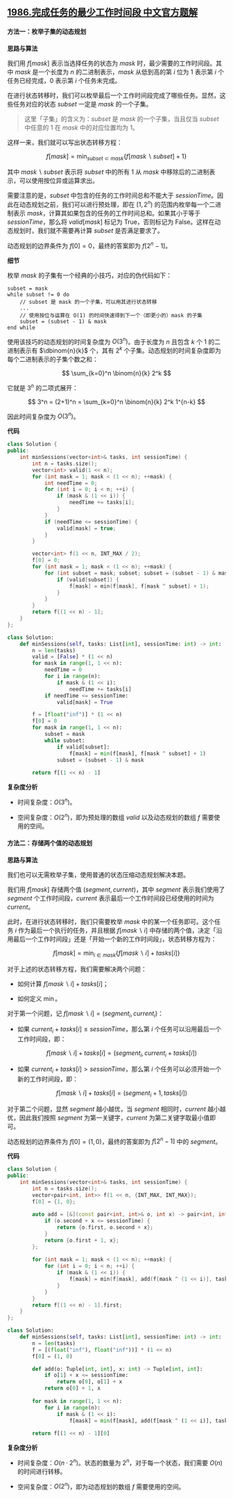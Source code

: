 ## [1986.完成任务的最少工作时间段 中文官方题解](https://leetcode.cn/problems/minimum-number-of-work-sessions-to-finish-the-tasks/solutions/100000/wan-cheng-ren-wu-de-zui-shao-gong-zuo-sh-tl0p)

#### 方法一：枚举子集的动态规划

**思路与算法**

我们用 $f[\textit{mask}]$ 表示当选择任务的状态为 $\textit{mask}$ 时，最少需要的工作时间段。其中 $\textit{mask}$ 是一个长度为 $n$ 的二进制表示，$\textit{mask}$ 从低到高的第 $i$ 位为 $1$ 表示第 $i$ 个任务已经完成，$0$ 表示第 $i$ 个任务未完成。

在进行状态转移时，我们可以枚举最后一个工作时间段完成了哪些任务。显然，这些任务对应的状态 $\textit{subset}$ 一定是 $\textit{mask}$ 的一个子集。

> 这里「子集」的含义为：$\textit{subset}$ 是 $\textit{mask}$ 的一个子集，当且仅当 $\textit{subset}$ 中任意的 $1$ 在 $\textit{mask}$ 中的对应位置均为 $1$。

这样一来，我们就可以写出状态转移方程：

$$
f[\textit{mask}] = \min_{\textit{subset} \subset \textit{mask}} \{ f[\textit{mask} \backslash \textit{subset}] + 1 \}
$$

其中 $\textit{mask} \backslash \textit{subset}$ 表示将 $\textit{subset}$ 中的所有 $1$ 从 $\textit{mask}$ 中移除后的二进制表示，可以使用按位异或运算求出。

需要注意的是，$\textit{subset}$ 中包含的任务的工作时间总和不能大于 $\textit{sessionTime}$。因此在动态规划之前，我们可以进行预处理，即在 $[1, 2^n)$ 的范围内枚举每一个二进制表示 $\textit{mask}$，计算其如果包含的任务的工作时间总和。如果其小于等于 $\textit{sessionTime}$，那么将 $\textit{valid}[\textit{mask}]$ 标记为 $\text{True}$，否则标记为 $\text{False}$。这样在动态规划时，我们就不需要再计算 $\textit{subset}$ 是否满足要求了。

动态规划的边界条件为 $f[0] = 0$，最终的答案即为 $f[2^n - 1]$。

**细节**

枚举 $\textit{mask}$ 的子集有一个经典的小技巧，对应的伪代码如下：

```
subset = mask
while subset != 0 do
    // subset 是 mask 的一个子集，可以用其进行状态转移
    ...
    // 使用按位与运算在 O(1) 的时间快速得到下一个（即更小的）mask 的子集
    subset = (subset - 1) & mask
end while
```

使用该技巧的动态规划的时间复杂度为 $O(3^n)$。由于长度为 $n$ 且包含 $k$ 个 $1$ 的二进制表示有 $\dbinom{n}{k}$ 个，其有 $2^k$ 个子集。动态规划的时间复杂度即为每个二进制表示的子集个数之和：

$$
\sum_{k=0}^n \binom{n}{k} 2^k
$$

它就是 $3^n$ 的二项式展开：

$$
3^n = (2+1)^n = \sum_{k=0}^n \binom{n}{k} 2^k 1^{n-k}
$$

因此时间复杂度为 $O(3^n)$。

**代码**

```C++ [sol1-C++]
class Solution {
public:
    int minSessions(vector<int>& tasks, int sessionTime) {
        int n = tasks.size();
        vector<int> valid(1 << n);
        for (int mask = 1; mask < (1 << n); ++mask) {
            int needTime = 0;
            for (int i = 0; i < n; ++i) {
                if (mask & (1 << i)) {
                    needTime += tasks[i];
                }
            }
            if (needTime <= sessionTime) {
                valid[mask] = true;
            }
        }

        vector<int> f(1 << n, INT_MAX / 2);
        f[0] = 0;
        for (int mask = 1; mask < (1 << n); ++mask) {
            for (int subset = mask; subset; subset = (subset - 1) & mask) {
                if (valid[subset]) {
                    f[mask] = min(f[mask], f[mask ^ subset] + 1);
                }
            }
        }
        return f[(1 << n) - 1];
    }
};
```

```Python [sol1-Python3]
class Solution:
    def minSessions(self, tasks: List[int], sessionTime: int) -> int:
        n = len(tasks)
        valid = [False] * (1 << n)
        for mask in range(1, 1 << n):
            needTime = 0
            for i in range(n):
                if mask & (1 << i):
                    needTime += tasks[i]
            if needTime <= sessionTime:
                valid[mask] = True

        f = [float("inf")] * (1 << n)
        f[0] = 0
        for mask in range(1, 1 << n):
            subset = mask
            while subset:
                if valid[subset]:
                    f[mask] = min(f[mask], f[mask ^ subset] + 1)
                subset = (subset - 1) & mask
        
        return f[(1 << n) - 1]
```

**复杂度分析**

- 时间复杂度：$O(3^n)$。

- 空间复杂度：$O(2^n)$，即为预处理的数组 $\textit{valid}$ 以及动态规划的数组 $f$ 需要使用的空间。

#### 方法二：存储两个值的动态规划

**思路与算法**

我们也可以无需枚举子集，使用普通的状态压缩动态规划解决本题。

我们用 $f[\textit{mask}]$ 存储两个值 $(\textit{segment}, \textit{current})$，其中 $\textit{segment}$ 表示我们使用了 $\textit{segment}$ 个工作时间段，$\textit{current}$ 表示最后一个工作时间段已经使用的时间为 $\textit{current}$。

此时，在进行状态转移时，我们只需要枚举 $\textit{mask}$ 中的某一个任务即可。这个任务 $i$ 作为最后一个执行的任务，并且根据 $f[\textit{mask} \backslash i]$ 中存储的两个值，决定「沿用最后一个工作时间段」还是「开始一个新的工作时间段」，状态转移方程为：

$$
f[\textit{mask}] = \min_{i \in \textit{mask}} \{ f[\textit{mask} \backslash i] + \textit{tasks}[i] \}
$$

对于上述的状态转移方程，我们需要解决两个问题：

- 如何计算 $f[\textit{mask} \backslash i] + \textit{tasks}[i]$；

- 如何定义 $\min$。

对于第一个问题，记 $f[\textit{mask} \backslash i] = (\textit{segment}_i, \textit{current}_i)$：

- 如果 $\textit{current}_i + \textit{tasks}[i] \leq \textit{sessionTime}$，那么第 $i$ 个任务可以沿用最后一个工作时间段，即：

    $$
    f[\textit{mask} \backslash i] + \textit{tasks}[i] = (\textit{segment}_i, \textit{current}_i + \textit{tasks}[i])
    $$

- 如果 $\textit{current}_i + \textit{tasks}[i] > \textit{sessionTime}$，那么第 $i$ 个任务可以必须开始一个新的工作时间段，即：

    $$
    f[\textit{mask} \backslash i] + \textit{tasks}[i] = (\textit{segment}_i + 1, \textit{tasks}[i])
    $$

对于第二个问题，显然 $\textit{segment}$ 越小越优，当 $\textit{segment}$ 相同时，$\textit{current}$ 越小越优，因此我们按照 $\textit{segment}$ 为第一关键字，$\textit{current}$ 为第二关键字取最小值即可。

动态规划的边界条件为 $f[0] = (1, 0)$，最终的答案即为 $f[2^n - 1]$ 中的 $\textit{segment}$。

**代码**

```C++ [sol2-C++]
class Solution {
public:
    int minSessions(vector<int>& tasks, int sessionTime) {
        int n = tasks.size();
        vector<pair<int, int>> f(1 << n, {INT_MAX, INT_MAX});
        f[0] = {1, 0};
        
        auto add = [&](const pair<int, int>& o, int x) -> pair<int, int> {
            if (o.second + x <= sessionTime) {
                return {o.first, o.second + x};
            }
            return {o.first + 1, x};
        };
        
        for (int mask = 1; mask < (1 << n); ++mask) {
            for (int i = 0; i < n; ++i) {
                if (mask & (1 << i)) {
                    f[mask] = min(f[mask], add(f[mask ^ (1 << i)], tasks[i]));
                }
            }
        }
        return f[(1 << n) - 1].first;
    }
};
```

```Python [sol2-Python3]
class Solution:
    def minSessions(self, tasks: List[int], sessionTime: int) -> int:
        n = len(tasks)
        f = [(float("inf"), float("inf"))] * (1 << n)
        f[0] = (1, 0)

        def add(o: Tuple[int, int], x: int) -> Tuple[int, int]:
            if o[1] + x <= sessionTime:
                return o[0], o[1] + x
            return o[0] + 1, x
        
        for mask in range(1, 1 << n):
            for i in range(n):
                if mask & (1 << i):
                    f[mask] = min(f[mask], add(f[mask ^ (1 << i)], tasks[i]))
        
        return f[(1 << n) - 1][0]
```

**复杂度分析**

- 时间复杂度：$O(n \cdot 2^n)$。状态的数量为 $2^n$，对于每一个状态，我们需要 $O(n)$ 的时间进行转移。

- 空间复杂度：$O(2^n)$，即为动态规划的数组 $f$ 需要使用的空间。